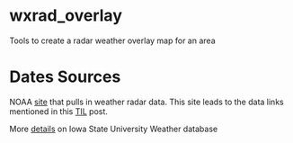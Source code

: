 # wxrad_overlay
Tools to create a radar weather overlay map for an area


# Dates Sources  
NOAA [site]([url](https://www.ncei.noaa.gov/maps/radar/)) that pulls in weather radar data. This site leads to the data links mentioned in this [TIL]([url](https://copaseticflow.blogspot.com/2024/02/things-i-learned-making-gifs-with.html)) post.  
  
More [details]([url](https://mesonet.agron.iastate.edu/ogc/)) on Iowa State University Weather database
